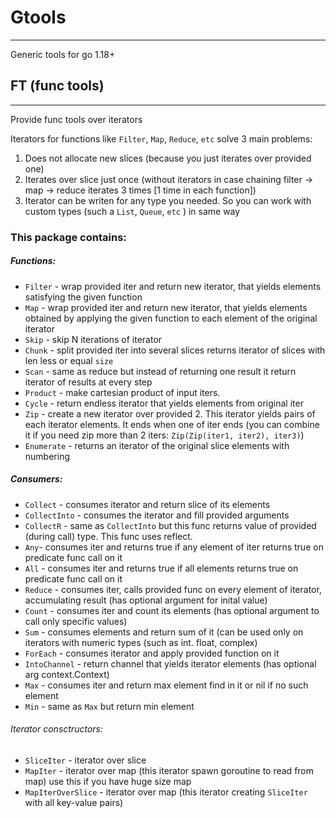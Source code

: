 # Gtools 
_________________
Generic tools for go 1.18+ 

## FT (func tools)
______
Provide func tools over iterators

Iterators for functions like `Filter`, `Map`, `Reduce`, `etc` solve 3 main problems: 
1. Does not allocate new slices (because you just iterates over provided one)
2. Iterates over slice just once (without iterators in case chaining filter -> map -> reduce  iterates 3 times [1 time in each function])
3. Iterator can be writen for any type you needed. So you can work with custom types (such a `List`, `Queue`, `etc` ) in same way

### This package contains:

##### Functions:
* `Filter` - wrap provided iter and return new iterator, that yields elements satisfying the given function
* `Map` - wrap provided iter and return new iterator, that yields elements obtained by applying the given function to each element of the original iterator
* `Skip` - skip N iterations of iterator
* `Chunk` - split provided iter into several slices returns iterator of slices with len less or equal `size`
* `Scan` -  same as reduce but instead of returning one result it return iterator of results at every step
* `Product` - make cartesian product of input iters.
* `Cycle` - return endless iterator that yields elements from original iter
* `Zip` - create a new iterator over provided 2. This iterator yields pairs of each iterator elements. It ends when one of iter ends (you can combine it if you need zip more than 2 iters: `Zip(Zip(iter1, iter2), iter3)`)
* `Enumerate` - returns an iterator of the original slice elements with numbering

##### Consumers:
* `Collect` - consumes iterator and return slice of its elements
* `CollectInto` -  consumes the iterator and fill provided arguments
* `CollectR` - same as `CollectInto` but this func returns value of provided (during call) type. This func uses reflect.
* `Any`- consumes iter and returns true if any element of iter returns true on predicate func call on it
* `All` - consumes iter and returns true if all elements returns true on predicate func call on it
* `Reduce` - consumes iter, calls provided func on every element of iterator, accumulating result (has optional argument for inital value)
* `Count` - consumes iter and count its elements (has optional argument to call only specific values)
* `Sum` - consumes elements and return sum of it (can be used only on iterators with numeric types (such as int. float, complex)
* `ForEach` - consumes iterator and apply provided function on it 
* `IntoChannel` - return channel that yields iterator elements (has optional arg context.Context)
* `Max` - consumes iter and return max element find in it or nil if no such element
* `Min` - same as `Max` but return min element

###### Iterator consctructors:
* `SliceIter` - iterator over slice
* `MapIter` - iterator over map (this iterator spawn goroutine to read from map) use this if you have huge size map
* `MapIterOverSlice` - iterator over map (this iterator creating `SliceIter` with all key-value pairs)

